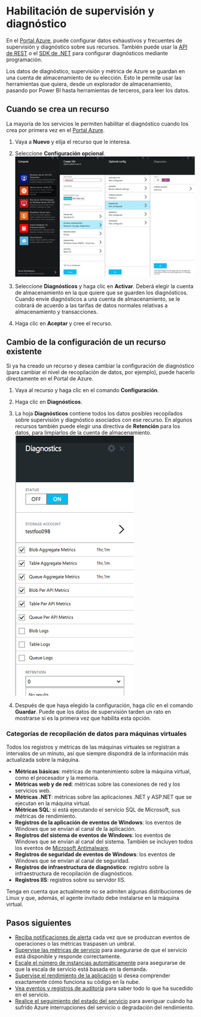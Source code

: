 <properties 
	pageTitle="Habilitación de supervisión y diagnóstico" 
	description="Obtenga información acerca de la configuración del diagnóstico de los recursos en Azure." 
	authors="stepsic-microsoft-com" 
	manager="ronmart" 
	editor="" 
	services="azure-portal" 
	documentationCenter="na"/>

<tags 
	ms.service="azure-portal" 
	ms.workload="na" 
	ms.tgt_pltfrm="na" 
	ms.devlang="na" 
	ms.topic="article" 
	ms.date="09/08/2015" 
	ms.author="stepsic"/>

# Habilitación de supervisión y diagnóstico

En el [Portal Azure](https://portal.azure.com), puede configurar datos exhaustivos y frecuentes de supervisión y diagnóstico sobre sus recursos. También puede usar la [API de REST](https://msdn.microsoft.com/library/azure/dn931932.aspx) o el [SDK de .NET](https://www.nuget.org/packages/Microsoft.Azure.Insights/) para configurar diagnósticos mediante programación.

Los datos de diagnóstico, supervisión y métrica de Azure se guardan en una cuenta de almacenamiento de su elección. Esto le permite usar las herramientas que quiera, desde un explorador de almacenamiento, pasando por Power BI hasta herramientas de terceros, para leer los datos.

## Cuando se crea un recurso

La mayoría de los servicios le permiten habilitar el diagnóstico cuando los crea por primera vez en el [Portal Azure](https://portal.azure.com).

1. Vaya a **Nuevo** y elija el recurso que le interesa. 

2. Seleccione **Configuración opcional**. ![Hoja Diagnósticos](./media/insights-how-to-use-diagnostics/Insights_CreateTime.png)

3. Seleccione **Diagnósticos** y haga clic en **Activar**. Deberá elegir la cuenta de almacenamiento en la que quiere que se guarden los diagnósticos. Cuando envíe diagnósticos a una cuenta de almacenamiento, se le cobrará de acuerdo a las tarifas de datos normales relativas a almacenamiento y transacciones.

4. Haga clic en **Aceptar** y cree el recurso.

## Cambio de la configuración de un recurso existente

Si ya ha creado un recurso y desea cambiar la configuración de diagnóstico (para cambiar el nivel de recopilación de datos, por ejemplo), puede hacerlo directamente en el Portal de Azure.

1. Vaya al recurso y haga clic en el comando **Configuración**.

2. Haga clic en **Diagnósticos**.

3. La hoja **Diagnósticos** contiene todos los datos posibles recopilados sobre supervisión y diagnóstico asociados con ese recurso. En algunos recursos también puede elegir una directiva de **Retención** para los datos, para limpiarlos de la cuenta de almacenamiento. ![Diagnósticos de almacenamiento](./media/insights-how-to-use-diagnostics/Insights_StorageDiagnostics.png)

4. Después de que haya elegido la configuración, haga clic en el comando **Guardar**. Puede que los datos de supervisión tarden un rato en mostrarse si es la primera vez que habilita esta opción.

### Categorías de recopilación de datos para máquinas virtuales
Todos los registros y métricas de las máquinas virtuales se registran a intervalos de un minuto, así que siempre dispondrá de la información más actualizada sobre la máquina.

- **Métricas básicas**: métricas de mantenimiento sobre la máquina virtual, como el procesador y la memoria. 
- **Métricas web y de red**: métricas sobre las conexiones de red y los servicios web.
- **Métricas .NET**: métricas sobre las aplicaciones .NET y ASP.NET que se ejecutan en la máquina virtual.
- **Métricas SQL**: si está ejecutando el servicio SQL de Microsoft, sus métricas de rendimiento.
- **Registros de la aplicación de eventos de Windows**: los eventos de Windows que se envían al canal de la aplicación.
- **Registros del sistema de eventos de Windows**: los eventos de Windows que se envían al canal del sistema. También se incluyen todos los eventos de [Microsoft Antimalware](http://go.microsoft.com/fwlink/?LinkID=404171&clcid=0x409). 
- **Registros de seguridad de eventos de Windows**: los eventos de Windows que se envían al canal de seguridad.
- **Registros de infraestructura de diagnóstico**: registro sobre la infraestructura de recopilación de diagnósticos.
- **Registros IIS**: registros sobre su servidor IIS.

Tenga en cuenta que actualmente no se admiten algunas distribuciones de Linux y que, además, el agente invitado debe instalarse en la máquina virtual.

## Pasos siguientes

* [Reciba notificaciones de alerta](insights-receive-alert-notifications.md) cada vez que se produzcan eventos de operaciones o las métricas traspasen un umbral.
* [Supervise las métricas de servicio](insights-how-to-customize-monitoring.md) para asegurarse de que el servicio está disponible y responde correctamente.
* [Escale el número de instancias automáticamente](insights-how-to-scale.md) para asegurarse de que la escala de servicio está basada en la demanda.
* [Supervise el rendimiento de la aplicación](insights-perf-analytics.md) si desea comprender exactamente cómo funciona su código en la nube.
* [Vea eventos y registros de auditoría](insights-debugging-with-events.md) para saber todo lo que ha sucedido en el servicio.
* [Realice el seguimiento del estado del servicio](insights-service-health.md) para averiguar cuándo ha sufrido Azure interrupciones del servicio o degradación del rendimiento. 
 

<!---HONumber=AcomDC_0128_2016-->